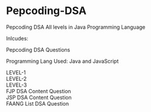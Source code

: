 # Pepcoding-DSA
Pepcoding DSA All levels in Java Programming Language

Inlcudes:

Pepcoding DSA Questions

Programming Lang Used: Java and JavaScript

LEVEL-1  
LEVEL-2  
LEVEL-3  
FJP DSA Content Question  
JSP DSA Content Question  
FAANG List DSA  Question  

